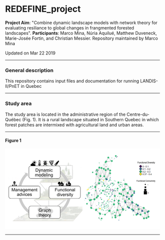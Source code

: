 # REDEFINE_project


**Project Aim**: "Combine dynamic landscape models with network theory for evaluating resiliance to global changes in frangmented forested landscapes".
**Participants**: Marco Mina, Núria Aquilué, Matthew Duveneck, Marie-Josée Fortin, and Christian Messier. Repository maintained by Marco Mina

Updated on Mar 22 2019


-------


### General description

This repository contains input files and documentation for running LANDIS-II/PnET in Quebec

-----------


### Study area

The study area is located in the administrative region of the Centre-du-Québec (Fig. 1). It is a rural landscape situated in Southern Quebec in which forest patches are intermixed with agricultural land and urban areas. 

-----------  

#### Figure 1

![](figures/projectlogo.jpg)
  
-----------
